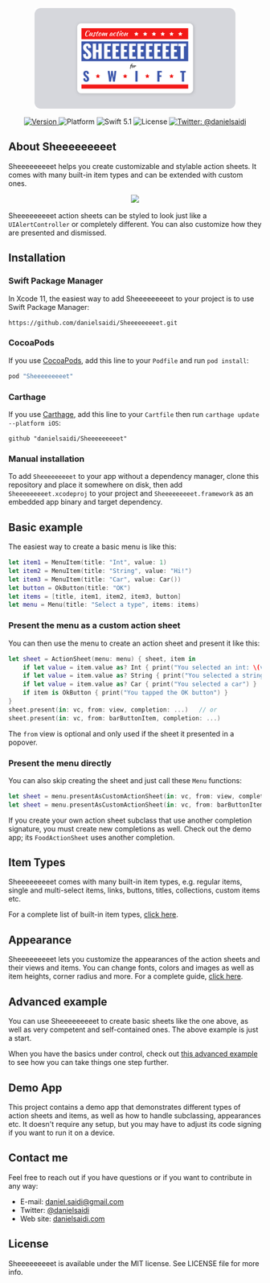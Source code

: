 <p align="center">
    <img src ="Resources/Logo.png" width=400 />
</p>

<p align="center">
    <a href="https://github.com/danielsaidi/Sheeeeeeeeet">
        <img src="https://badge.fury.io/gh/danielsaidi%2FSheeeeeeeeet.svg?style=flat" alt="Version" />
    </a>
    <img src="https://img.shields.io/cocoapods/p/Vandelay.svg?style=flat" alt="Platform" />
    <img src="https://img.shields.io/badge/Swift-5.1-orange.svg" alt="Swift 5.1" />
    <img src="https://badges.frapsoft.com/os/mit/mit.svg?style=flat&v=102" alt="License" />
    <a href="https://twitter.com/danielsaidi">
        <img src="https://img.shields.io/badge/contact-@danielsaidi-blue.svg?style=flat" alt="Twitter: @danielsaidi" />
    </a>
</p>


## <a name="about"></a>About Sheeeeeeeeet

Sheeeeeeeeet helps you create customizable and stylable action sheets. It comes with many built-in item types and can be extended with custom ones.

<p align="center">
    <img src ="Resources/Demo.gif" />
</p>

Sheeeeeeeeet action sheets can be styled to look just like a `UIAlertController` or completely different. You can also customize how they are presented and dismissed.


## Installation

### <a name="spm"></a>Swift Package Manager

In Xcode 11, the easiest way to add Sheeeeeeeeet to your project is to use Swift Package Manager:
```
https://github.com/danielsaidi/Sheeeeeeeeet.git
```

### <a name="cocoapods"></a>CocoaPods

If you use [CocoaPods](CocoaPods), add this line to your `Podfile` and run `pod install`:
```ruby
pod "Sheeeeeeeeet"
```

### <a name="carthage"></a>Carthage

If you use [Carthage](Carthage), add this line to your `Cartfile` then run `carthage update --platform iOS`:
```
github "danielsaidi/Sheeeeeeeeet"
```

### <a name="manual-installation"></a>Manual installation

To add `Sheeeeeeeeet` to your app without a dependency manager, clone this repository and place it somewhere on disk, then add `Sheeeeeeeeet.xcodeproj` to your project and `Sheeeeeeeeet.framework` as an embedded app binary and target dependency.


## <a name="basic-example"></a>Basic example

The easiest way to create a basic menu is like this:

```swift
let item1 = MenuItem(title: "Int", value: 1)
let item2 = MenuItem(title: "String", value: "Hi!")
let item3 = MenuItem(title: "Car", value: Car())
let button = OkButton(title: "OK")
let items = [title, item1, item2, item3, button]
let menu = Menu(title: "Select a type", items: items)
```

### Present the menu as a custom action sheet

You can then use the menu to create an action sheet and present it like this:

```swift
let sheet = ActionSheet(menu: menu) { sheet, item in
    if let value = item.value as? Int { print("You selected an int: \(value)") }
    if let value = item.value as? String { print("You selected a string: \(value)") }
    if let value = item.value as? Car { print("You selected a car") }
    if item is OkButton { print("You tapped the OK button") }
}
sheet.present(in: vc, from: view, completion: ...)   // or
sheet.present(in: vc, from: barButtonItem, completion: ...)
```

The `from` view is optional and only used if the sheet it presented in a popover.

### Present the menu directly

You can also skip creating the sheet and just call these `Menu` functions:

```swift
let sheet = menu.presentAsCustomActionSheet(in: vc, from: view, completion: ...)   // or
let sheet = menu.presentAsCustomActionSheet(in: vc, from: barButtonItem, completion: ...)
```

If you create your own action sheet subclass that use another completion signature, you must create new completions as well. Check out the demo app; its `FoodActionSheet` uses another completion.


## <a name="item-types"></a>Item Types

Sheeeeeeeeet comes with many built-in item types, e.g. regular items, single and multi-select items, links, buttons, titles, collections, custom items etc. 

For a complete list of built-in item types, [click here][Item-Types].


## <a name="appearance"></a>Appearance

Sheeeeeeeeet lets you customize the appearances of the action sheets and their views and items. You can change fonts, colors and images as well as item heights, corner radius and more. For a complete guide, [click here][Appearance].


## <a name="advanced-example"></a>Advanced example

You can use Sheeeeeeeeet to create basic sheets like the one above, as well as very competent and self-contained ones. The above example is just a start. 

When you have the basics under control, check out [this advanced example][AdvancedExample] to see how you can take things one step further.


## Demo App

This project contains a demo app that demonstrates different types of action sheets and items, as well as how to handle subclassing, appearances etc. It doesn't require any setup, but you may have to adjust its code signing if you want to run it on a device.


## Contact me

Feel free to reach out if you have questions or if you want to contribute in any way:

* E-mail: [daniel.saidi@gmail.com](mailto:daniel.saidi@gmail.com)
* Twitter: [@danielsaidi](http://www.twitter.com/danielsaidi)
* Web site: [danielsaidi.com](http://www.danielsaidi.com)


## License

Sheeeeeeeeet is available under the MIT license. See LICENSE file for more info.


[Carthage]: https://github.com/Carthage
[CocoaPods]: http://cocoapods.org
[GitHub]: https://github.com/danielsaidi/Sheeeeeeeeet
[Pod]: http://cocoapods.org/pods/Sheeeeeeeeet
[SheeeeeeeeetRef]: https://www.youtube.com/watch?v=l1dnqKGuezo

[License]: https://github.com/danielsaidi/Sheeeeeeeeet/blob/master/LICENSE
[Appearance]: https://github.com/danielsaidi/Sheeeeeeeeet/blob/master/Readmes/Appearance.md
[Item-Types]: https://github.com/danielsaidi/Sheeeeeeeeet/blob/master/Readmes/Item-Types.md
[AdvancedExample]: https://github.com/danielsaidi/Sheeeeeeeeet/blob/master/Readmes/Advanced-Example.md

